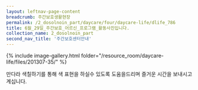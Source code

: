 ```yaml
--- 
layout: leftnav-page-content 
breadcrumb: 주간보호생활현장 
permalink: /2_dosolnoin_part/daycare/four/daycare-life/dlife_786
title: 6월_29일_주간보호_어르신_프로그램_활동사진입니다.
collection_name: 2_dosolnoin_part
second_nav_title: '주간보호센터안내' 
---
```

{% include image-gallery.html folder="/resource_room/daycare-life/files/201307-35/" %}

만다라 색칠하기를 통해 색 표현을
하실수 있도록 도움을드리며 즐거운 시간을 보내시고 계십니다.